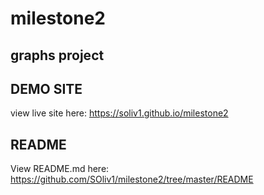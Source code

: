 # milestone2
## graphs project

## DEMO SITE
view live site here: https://soliv1.github.io/milestone2

## README
View README.md here: https://github.com/SOliv1/milestone2/tree/master/README

